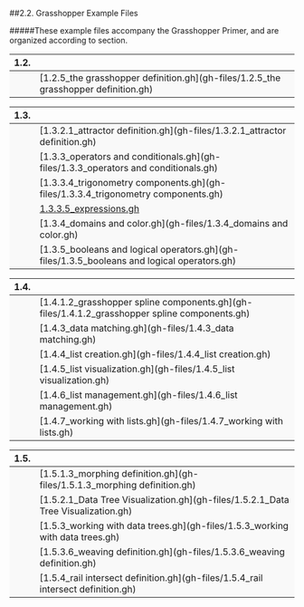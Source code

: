 ##2.2. Grasshopper Example Files

#####These example files accompany the Grasshopper Primer, and are organized according to section.



<style>
td {background-color: #F9F9F9;}
td:nth-child(2){width:500px;}
</style>

|1.2.||
|--|--|
||[1.2.5_the grasshopper definition.gh](gh-files/1.2.5_the grasshopper definition.gh)

|1.3.||
|--|--|
||[1.3.2.1_attractor definition.gh](gh-files/1.3.2.1_attractor definition.gh)
||[1.3.3_operators and conditionals.gh](gh-files/1.3.3_operators and conditionals.gh)
||[1.3.3.4_trigonometry components.gh](gh-files/1.3.3.4_trigonometry components.gh)
||[1.3.3.5_expressions.gh](gh-files/1.3.3.5_expressions.gh)
||[1.3.4_domains and color.gh](gh-files/1.3.4_domains and color.gh)
||[1.3.5_booleans and logical operators.gh](gh-files/1.3.5_booleans and logical operators.gh)

|1.4.||
|--|--|
||[1.4.1.2_grasshopper spline components.gh](gh-files/1.4.1.2_grasshopper spline components.gh)
||[1.4.3_data matching.gh](gh-files/1.4.3_data matching.gh)
||[1.4.4_list creation.gh](gh-files/1.4.4_list creation.gh)
||[1.4.5_list visualization.gh](gh-files/1.4.5_list visualization.gh)
||[1.4.6_list management.gh](gh-files/1.4.6_list management.gh)
||[1.4.7_working with lists.gh](gh-files/1.4.7_working with lists.gh)

|1.5.||
|--|--|
||[1.5.1.3_morphing definition.gh](gh-files/1.5.1.3_morphing definition.gh)
||[1.5.2.1_Data Tree Visualization.gh](gh-files/1.5.2.1_Data Tree Visualization.gh)
||[1.5.3_working with data trees.gh](gh-files/1.5.3_working with data trees.gh)
||[1.5.3.6_weaving definition.gh](gh-files/1.5.3.6_weaving definition.gh)
||[1.5.4_rail intersect definition.gh](gh-files/1.5.4_rail intersect definition.gh)
